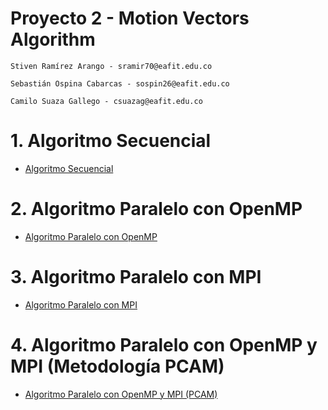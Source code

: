 # Proyecto 2 - Motion Vectors Algorithm


    Stiven Ramírez Arango - sramir70@eafit.edu.co
    
    Sebastián Ospina Cabarcas - sospin26@eafit.edu.co
    
    Camilo Suaza Gallego - csuazag@eafit.edu.co

# 1. Algoritmo Secuencial

* [Algoritmo Secuencial](algoritmo-secuencial.md)

# 2. Algoritmo Paralelo con OpenMP

* [Algoritmo Paralelo con OpenMP](algoritmo-paralelo-openmp.md)

# 3. Algoritmo Paralelo con MPI

* [Algoritmo Paralelo con MPI](algoritmo-paralelo-mpi.md)

# 4. Algoritmo Paralelo con OpenMP y MPI (Metodología PCAM)

* [Algoritmo Paralelo con OpenMP y MPI (PCAM)](algoritmo-paralelo-openmp-mpi.md)
